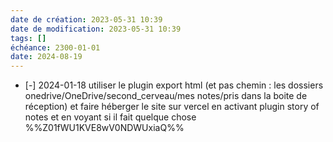 ```yaml
---
date de création: 2023-05-31 10:39
date de modification: 2023-05-31 10:39
tags: []
échéance: 2300-01-01
date: 2024-08-19
---
```

- [-] 2024-01-18 utiliser le plugin export html (et pas chemin : les dossiers onedrive/OneDrive/second_cerveau/mes notes/pris dans la boite de réception) et faire héberger le site sur vercel en activant plugin story of notes et en voyant si il fait quelque chose  %%Z01fWU1KVE8wV0NDWUxiaQ%%